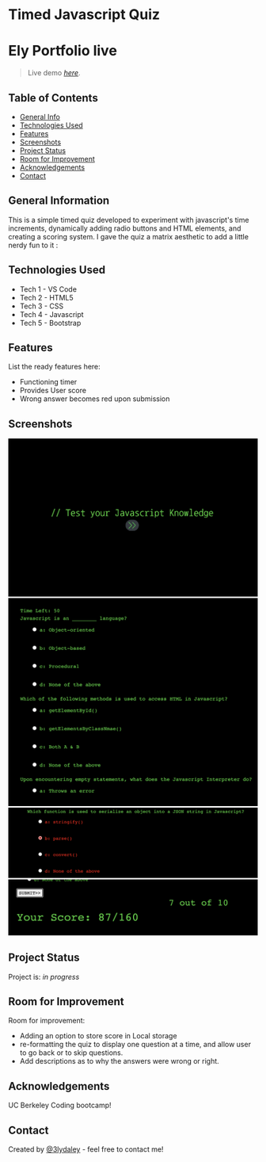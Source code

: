 # Timed Javascript Quiz

# Ely Portfolio live
> Live demo [_here_](https://3lydaley.github.io/Daley-Portfolio/). <!-- Project link here. -->

## Table of Contents
* [General Info](#general-information)
* [Technologies Used](#technologies-used)
* [Features](#features)
* [Screenshots](#screenshots)
* [Project Status](#project-status)
* [Room for Improvement](#room-for-improvement)
* [Acknowledgements](#acknowledgements)
* [Contact](#contact)



## General Information
This is a simple timed quiz developed to experiment with javascript's time increments, dynamically adding radio buttons and HTML elements, and creating a scoring system. I gave the quiz a matrix aesthetic to add a little nerdy fun to it :



## Technologies Used
- Tech 1 - VS Code
- Tech 2 - HTML5
- Tech 3 - CSS
- Tech 4 - Javascript
- Tech 5 - Bootstrap


## Features
List the ready features here:
- Functioning timer 
- Provides User score 
- Wrong answer becomes red upon submission


## Screenshots

<img src="./assets/screenshots/homepage_screenshot.png"></img>
<img src="./assets/screenshots/questions_screenshot.png"></img>
<img src="./assets/screenshots/wrongAnswer_screenshot.png"></img>
<img src="./assets/screenshots/score_screenshot.png"></img>


## Project Status
Project is: _in progress_ 

## Room for Improvement

Room for improvement:
- Adding an option to store score in Local storage
- re-formatting the quiz to display one question at a time, and allow user to go back or to skip questions. 
- Add descriptions as to why the answers were wrong or right.

## Acknowledgements

UC Berkeley Coding bootcamp!

## Contact
Created by [@3lydaley](https://github.com/3lyDaley) - feel free to contact me!


